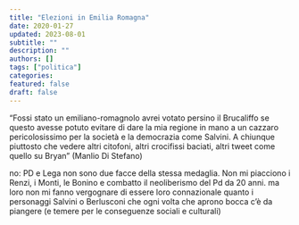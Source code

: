 ```yaml
---
title: "Elezioni in Emilia Romagna"
date: 2020-01-27
updated: 2023-08-01
subtitle: ""
description: ""
authors: []
tags: ["politica"]
categories:
featured: false
draft: false
---
```


“Fossi stato un emiliano-romagnolo avrei votato persino il Brucaliffo se questo avesse potuto evitare di dare la mia regione in mano a un cazzaro pericolosissimo per la società e la democrazia come Salvini. A chiunque piuttosto che vedere altri citofoni, altri crocifissi baciati, altri tweet come quello su Bryan” (Manlio Di Stefano)

no: PD e Lega non sono due facce della stessa medaglia.
Non mi piacciono i Renzi, i Monti, le Bonino e combatto il neoliberismo del Pd da 20 anni. ma loro non mi fanno vergognare di essere loro connazionale quanto i personaggi Salvini o Berlusconi che ogni volta che aprono bocca c’è da piangere (e temere per le conseguenze sociali e culturali)